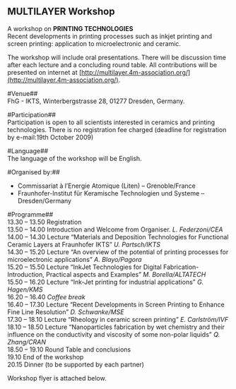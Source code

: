 ## MULTILAYER Workshop

A workshop on  <b>PRINTING TECHNOLOGIES</b>  
Recent developments in printing processes such as inkjet printing and screen printing: application to microelectronic and ceramic.
<!--break-->
The workshop will include oral presentations. There will be discussion time after each lecture and a concluding round table. All contributions will be presented on internet at [http://multilayer.4m-association.org/](http://multilayer.4m-association.org/).  

#Venue##  
FhG - IKTS, Winterbergstrasse 28, 01277 Dresden, Germany.

#Participation##  
Participation is open to all scientists interested in ceramics and printing technologies. There is
no registration fee charged (deadline for registration by e-mail:19th October 2009)  

#Language##  
The language of the workshop will be English.

#Organised by:##  
* Commissariat à l’Energie Atomique (Liten) – Grenoble/France  
* Fraunhofer-Institut für Keramische Technologien und Systeme – Dresden/Germany

#Programme##  
13.30 – 13.50 Registration  
13.50 – 14.00 Introduction and Welcome from Organiser. *L. Federzoni/CEA*  
14.00 – 14.30 Lecture “Materials and Deposition Technologies for Functional Ceramic Layers at Fraunhofer IKTS” *U. Partsch/IKTS*  
14.30 – 15.20 Lecture “An overview of the potential of printing processes for microelectronic applications” *A. Blayo/Pagora*  
15.20 – 15.50 Lecture “InkJet Technologies for Digital Fabrication- Introduction, Practical aspects and Examples” *M. Borella/ALTATECH*  
15.50 – 16.20 Lecture “Ink-Jet printing for industrial applications” *G. Hagen/KMS*  
16.20 – 16.40 *Coffee break*  
16.40 – 17.30 Lecture “Recent Developments in Screen Printing to Enhance Fine Line Resolution” *D. Schwanke/MSE*  
17.30 – 18.10 Lecture “Rheology in ceramic screen printing” *E. Carlström/IVF*  
18.10 – 18.50 Lecture “Nanoparticles fabrication by wet chemistry and their influence on the conductivity and viscosity of some non-polar liquids” *Q. Zhang/CRAN*  
18.50 – 19.10 Round Table and conclusions  
19.10 End of the workshop  
20.15 Dinner (to be supported by each partner)  
  
Workshop flyer is attached below.